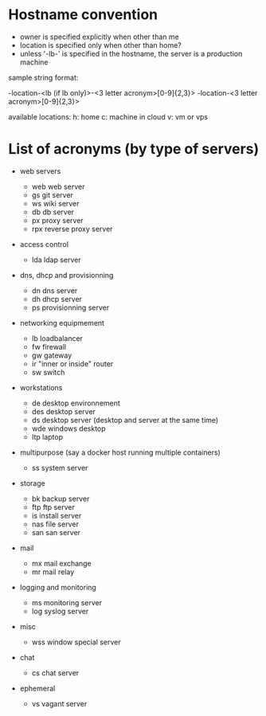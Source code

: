 # Hostname convention

* owner is specified explicitly when other than me
* location is specified only when other than home?
* unless '-lb-' is specified in the hostname, the server is a production machine

sample string format:

<owner>-location-<lb (if lb only)>-<3 letter acronym>[0-9]{2,3}>
<owner>-location-<3 letter acronym>[0-9]{2,3}>

available locations:
  h: home
  c: machine in cloud
  v: vm or vps

# List of acronyms (by type of servers)

* web servers
  * web web server
  * gs git server
  * ws wiki server
  * db db server
  * px proxy server
  * rpx reverse proxy server

* access control
  * lda ldap server

* dns, dhcp and provisionning
  * dn dns server
  * dh dhcp server
  * ps provisionning server

* networking equipmement
  * lb loadbalancer
  * fw firewall
  * gw gateway
  * ir "inner or inside" router
  * sw switch

* workstations
  * de desktop environnement
  * des desktop server
  * ds desktop server (desktop and server at the same time)
  * wde windows desktop
  * ltp laptop

* multipurpose (say a docker host running multiple containers)
  * ss system server

* storage
  * bk backup server
  * ftp ftp server
  * is install server
  * nas file server
  * san san server

* mail
  * mx mail exchange
  * mr mail relay

* logging and monitoring
  * ms monitoring server
  * log syslog server

* misc
  * wss window special server

* chat
  * cs chat server

* ephemeral
  * vs vagant server
